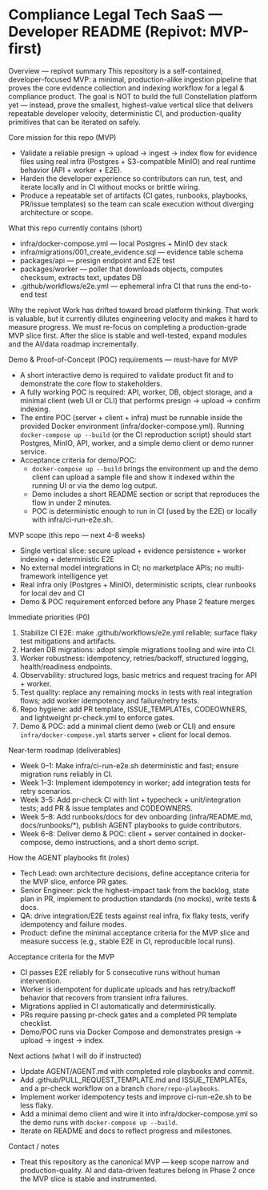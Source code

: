 # Compliance Legal Tech SaaS — Developer README (Repivot: MVP-first)

Overview — repivot summary
This repository is a self-contained, developer-focused MVP: a minimal, production-alike ingestion pipeline that proves the core evidence collection and indexing workflow for a legal & compliance product. The goal is NOT to build the full Constellation platform yet — instead, prove the smallest, highest-value vertical slice that delivers repeatable developer velocity, deterministic CI, and production-quality primitives that can be iterated on safely.

Core mission for this repo (MVP)
- Validate a reliable presign → upload → ingest → index flow for evidence files using real infra (Postgres + S3-compatible MinIO) and real runtime behavior (API + worker + E2E).
- Harden the developer experience so contributors can run, test, and iterate locally and in CI without mocks or brittle wiring.
- Produce a repeatable set of artifacts (CI gates, runbooks, playbooks, PR/issue templates) so the team can scale execution without diverging architecture or scope.

What this repo currently contains (short)
- infra/docker-compose.yml — local Postgres + MinIO dev stack
- infra/migrations/001_create_evidence.sql — evidence table schema
- packages/api — presign endpoint and E2E test
- packages/worker — poller that downloads objects, computes checksum, extracts text, updates DB
- .github/workflows/e2e.yml — ephemeral infra CI that runs the end-to-end test

Why the repivot
Work has drifted toward broad platform thinking. That work is valuable, but it currently dilutes engineering velocity and makes it hard to measure progress. We must re-focus on completing a production-grade MVP slice first. After the slice is stable and well-tested, expand modules and the AI/data roadmap incrementally.

Demo & Proof-of-Concept (POC) requirements — must-have for MVP
- A short interactive demo is required to validate product fit and to demonstrate the core flow to stakeholders.
- A fully working POC is required: API, worker, DB, object storage, and a minimal client (web UI or CLI) that performs presign -> upload -> confirm indexing.
- The entire POC (server + client + infra) must be runnable inside the provided Docker environment (infra/docker-compose.yml). Running `docker-compose up --build` (or the CI reproduction script) should start Postgres, MinIO, API, worker, and a simple demo client or demo runner service.
- Acceptance criteria for demo/POC:
  - `docker-compose up --build` brings the environment up and the demo client can upload a sample file and show it indexed within the running UI or via the demo log output.
  - Demo includes a short README section or script that reproduces the flow in under 2 minutes.
  - POC is deterministic enough to run in CI (used by the E2E) or locally with infra/ci-run-e2e.sh.

MVP scope (this repo — next 4–8 weeks)
- Single vertical slice: secure upload + evidence persistence + worker indexing + deterministic E2E
- No external model integrations in CI; no marketplace APIs; no multi-framework intelligence yet
- Real infra only (Postgres + MinIO), deterministic scripts, clear runbooks for local dev and CI
- Demo & POC requirement enforced before any Phase 2 feature merges

Immediate priorities (P0)
1. Stabilize CI E2E: make .github/workflows/e2e.yml reliable; surface flaky test mitigations and artifacts.
2. Harden DB migrations: adopt simple migrations tooling and wire into CI.
3. Worker robustness: idempotency, retries/backoff, structured logging, health/readiness endpoints.
4. Observability: structured logs, basic metrics and request tracing for API + worker.
5. Test quality: replace any remaining mocks in tests with real integration flows; add worker idempotency and failure/retry tests.
6. Repo hygiene: add PR template, ISSUE_TEMPLATEs, CODEOWNERS, and lightweight pr-check.yml to enforce gates.
7. Demo & POC: add a minimal client demo (web or CLI) and ensure `infra/docker-compose.yml` starts server + client for local demos.

Near-term roadmap (deliverables)
- Week 0–1: Make infra/ci-run-e2e.sh deterministic and fast; ensure migration runs reliably in CI.
- Week 1–3: Implement idempotency in worker; add integration tests for retry scenarios.
- Week 3–5: Add pr-check CI with lint + typecheck + unit/integration tests; add PR & issue templates and CODEOWNERS.
- Week 5–8: Add runbooks/docs for dev onboarding (infra/README.md, docs/runbooks/*), publish AGENT playbooks to guide contributors.
- Week 6–8: Deliver demo & POC: client + server contained in docker-compose, demo instructions, and a short demo script.

How the AGENT playbooks fit (roles)
- Tech Lead: own architecture decisions, define acceptance criteria for the MVP slice, enforce PR gates.
- Senior Engineer: pick the highest-impact task from the backlog, state plan in PR, implement to production standards (no mocks), write tests & docs.
- QA: drive integration/E2E tests against real infra, fix flaky tests, verify idempotency and failure modes.
- Product: define the minimal acceptance criteria for the MVP slice and measure success (e.g., stable E2E in CI, reproducible local runs).

Acceptance criteria for the MVP
- CI passes E2E reliably for 5 consecutive runs without human intervention.
- Worker is idempotent for duplicate uploads and has retry/backoff behavior that recovers from transient infra failures.
- Migrations applied in CI automatically and deterministically.
- PRs require passing pr-check gates and a completed PR template checklist.
- Demo/POC runs via Docker Compose and demonstrates presign → upload → ingest → index.

Next actions (what I will do if instructed)
- Update AGENT/AGENT.md with completed role playbooks and commit.
- Add .github/PULL_REQUEST_TEMPLATE.md and ISSUE_TEMPLATEs, and a pr-check workflow on a branch `chore/repo-playbooks`.
- Implement worker idempotency tests and improve ci-run-e2e.sh to be less flaky.
- Add a minimal demo client and wire it into infra/docker-compose.yml so the demo runs with `docker-compose up --build`.
- Iterate on README and docs to reflect progress and milestones.

Contact / notes
- Treat this repository as the canonical MVP — keep scope narrow and production-quality. AI and data-driven features belong in Phase 2 once the MVP slice is stable and instrumented.
